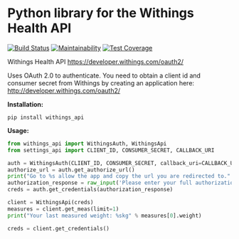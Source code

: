 # Python library for the Withings Health API

[![Build Status](https://travis-ci.org/vangorra/python_withings_api.svg?branch=master)](https://travis-ci.org/vangorra/python_withings_api) 
[![Maintainability](https://api.codeclimate.com/v1/badges/36983f024cf45aab80ba/maintainability)](https://codeclimate.com/github/vangorra/python_withings_api/maintainability)
[![Test Coverage](https://api.codeclimate.com/v1/badges/36983f024cf45aab80ba/test_coverage)](https://codeclimate.com/github/vangorra/python_withings_api/test_coverage)

Withings Health API
<https://developer.withings.com/oauth2/>

Uses OAuth 2.0 to authenticate. You need to obtain a client id
and consumer secret from Withings by creating an application
here: <http://developer.withings.com/oauth2/>

**Installation:**

    pip install withings_api

**Usage:**

``` python
from withings_api import WithingsAuth, WithingsApi
from settings_api import CLIENT_ID, CONSUMER_SECRET, CALLBACK_URI

auth = WithingsAuth(CLIENT_ID, CONSUMER_SECRET, callback_uri=CALLBACK_URI)
authorize_url = auth.get_authorize_url()
print("Go to %s allow the app and copy the url you are redirected to." % authorize_url)
authorization_response = raw_input('Please enter your full authorization response url: ')
creds = auth.get_credentials(authorization_response)

client = WithingsApi(creds)
measures = client.get_meas(limit=1)
print("Your last measured weight: %skg" % measures[0].weight)

creds = client.get_credentials()
```
